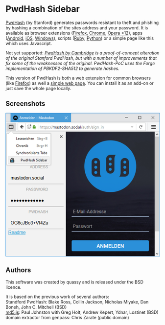 # PwdHash Sidebar
[PwdHash](https://crypto.stanford.edu/PwdHash/) (by Stanford) generates passwords resistant to theft and phishing by hashing a combination of the sites address and your password. It is available as browser extensions ([Firefox](https://addons.mozilla.org/en-US/firefox/addon/pwdhash/), [Chrome](https://chrome.google.com/extensions/detail/dnfmcfhnhnpoehjoommondmlmhdoonca), [Opera <12](https://www.coredump.gr/pwdhash-for-opera/)), apps ([Android](https://play.google.com/store/apps/details?id=com.uploadedlobster.PwdHash&hl=de), [iOS](https://itunes.apple.com/us/app/keygrinder/id354763605), [Windows](https://github.com/mgutekunst/WP8-PwdHash)), scripts ([Ruby](https://github.com/kizzx2/pwdhash.rb), [Python](https://pypi.python.org/pypi/pwdhash.py)) or a simple page like this which uses Javascript. 

Not yet supported: _[PwdHash by Cambridge](https://www.cl.cam.ac.uk/~dl551/pwdhash/) is a proof-of-concept alteration of the original Stanford PwdHash, but with a number of improvements that fix some of the weaknesses of the original. PwdHash-PoC uses the Forge implementation of PBKDF2-SHA512 to generate hashes._

This version of PwdHash is both a web extension for common browsers (like [Firefox](https://addons.mozilla.org/de/developers/addon/pwdhash-sidebar)) as well a [simple web page](https://quassy.github.io/pwdhash/). You can install it as an add-on or just save the whole page locally.

## Screenshots

![Enter your password to generate a hash for the respective page by opening the sidebar by pressing Ctrl+F8](_screenshots/firefox-sidebar.png)

## Authors
This software was created by quassy and is released under the BSD licence.

It is based on the previous work of several authors:  
Standford PwdHash: Blake Ross, Collin Jackson, Nicholas Miyake, Dan Boneh, John C. Mitchell (BSD)  
[md5.js](http://pajhome.org.uk/crypt/md5): Paul Johnston with Greg Holt, Andrew Kepert, Ydnar, Lostinet (BSD)  
domain extractor from genpass: Chris Zarate (public domain)